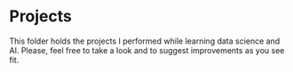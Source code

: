 # Projects
This folder holds the projects I performed while learning data science and AI.
Please, feel free to take a look and to suggest improvements as you see fit.
